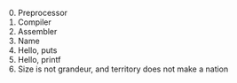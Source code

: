 0. Preprocessor
1. Compiler
2. Assembler
3. Name
4. Hello, puts
5. Hello, printf
6. Size is not grandeur, and territory does not make a nation

